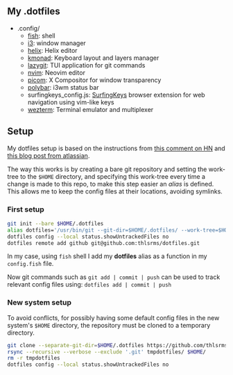 ## My .dotfiles
- .config/
	- [fish](https://github.com/fish-shell/fish-shell): shell
	- [i3](https://github.com/i3/i3): window manager
	- [helix](https://github.com/helix-editor/helix): Helix editor
	- [kmonad](https://github.com/kmonad/kmonad): Keyboard layout and layers manager
	- [lazygit](https://github.com/jesseduffield/lazygit): TUI application for git commands
	- [nvim](https://github.com/neovim/neovim): Neovim editor
	- [picom](https://github.com/yshui/picom): X Compositor for window transparency
	- [polybar](https://github.com/polybar/polybar): i3wm status bar
	- surfingkeys_config.js: [SurfingKeys](https://github.com/brookhong/Surfingkeys) browser extension for web navigation using vim-like keys
	- [wezterm](https://github.com/wez/wezterm): Terminal emulator and multiplexer

## Setup
My dotfiles setup is based on the instructions from [this comment on HN](https://news.ycombinator.com/item?id=11070797) and [this blog post from atlassian](https://www.atlassian.com/git/tutorials/dotfiles).


The way this works is by creating a bare git repository and setting the work-tree to the `$HOME` directory, and specifying this work-tree every time a change is made to this repo, to make this step easier an *alias* is defined. This allows me to keep the config files at their locations, avoiding symlinks.

### First setup
```bash
git init --bare $HOME/.dotfiles
alias dotfiles='/usr/bin/git --git-dir=$HOME/.dotfiles/ --work-tree=$HOME'
dotfiles config --local status.showUntrackedFiles no
dotfiles remote add github git@github.com:thlsrms/dotfiles.git
```
In my case, using `fish` shell I add my **dotfiles** alias as a function in my `config.fish` file.


Now git commands such as `git add | commit | push` can be used to track relevant config files using: `dotfiles add | commit | push`

### New system setup
To avoid conflicts, for possibly having some default config files in the new system's `$HOME` directory, the repository must be cloned to a temporary directory.
```bash
git clone --separate-git-dir=$HOME/.dotfiles https://github.com/thlsrms/dotfiles.git tmpdotfiles
rsync --recursive --verbose --exclude '.git' tmpdotfiles/ $HOME/
rm -r tmpdotfiles
dotfiles config --local status.showUntrackedFiles no
```


